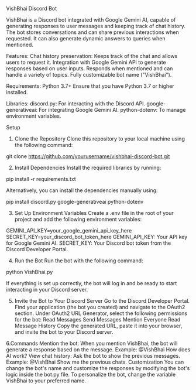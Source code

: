 VishBhai Discord Bot

VishBhai is a Discord bot integrated with Google Gemini AI, capable of generating responses to user messages and keeping track of chat history. The bot stores conversations and can share previous interactions when requested. It can also generate dynamic answers to queries when mentioned.

Features:
Chat history preservation: Keeps track of the chat and allows users to request it.
Integration with Google Gemini API to generate responses based on user inputs.
Responds when mentioned and can handle a variety of topics.
Fully customizable bot name ("VishBhai").

Requirements:
Python 3.7+
Ensure that you have Python 3.7 or higher installed.

Libraries:
discord.py: For interacting with the Discord API.
google-generativeai: For integrating Google Gemini AI.
python-dotenv: To manage environment variables.

Setup
1. Clone the Repository
Clone this repository to your local machine using the following command:

git clone https://github.com/yourusername/vishbhai-discord-bot.git

2. Install Dependencies
Install the required libraries by running:

pip install -r requirements.txt

Alternatively, you can install the dependencies manually using:

pip install discord.py google-generativeai python-dotenv

3. Set Up Environment Variables
Create a .env file in the root of your project and add the following environment variables:

GEMINI_API_KEY=your_google_gemini_api_key_here
SECRET_KEY=your_discord_bot_token_here
GEMINI_API_KEY: Your API key for Google Gemini AI.
SECRET_KEY: Your Discord bot token from the Discord Developer Portal.

4. Run the Bot 
Run the bot with the following command:

python VishBhai.py

If everything is set up correctly, the bot will log in and be ready to start interacting in your Discord server.

5. Invite the Bot to Your Discord Server
Go to the Discord Developer Portal.
Find your application (the bot you created) and navigate to the OAuth2 section.
Under OAuth2 URL Generator, select the following permissions for the bot:
Read Messages
Send Messages
Mention Everyone
Read Message History
Copy the generated URL, paste it into your browser, and invite the bot to your Discord server.

6.Commands
Mention the bot: When you mention VishBhai, the bot will generate a response based on the message.
Example: @VishBhai How does AI work?
View chat history: Ask the bot to show the previous messages.
Example: @VishBhai Show me the previous chats.
Customization
You can change the bot's name and customize the responses by modifying the bot's logic inside the bot.py file. To personalize the bot, change the variable VishBhai to your preferred name.

